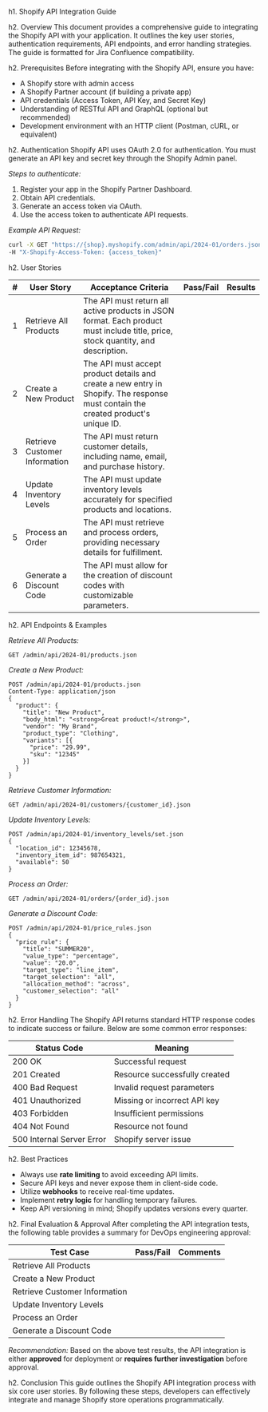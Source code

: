 h1. Shopify API Integration Guide

h2. Overview
This document provides a comprehensive guide to integrating the Shopify API with your application. It outlines the key user stories, authentication requirements, API endpoints, and error handling strategies. The guide is formatted for Jira Confluence compatibility.

h2. Prerequisites
Before integrating with the Shopify API, ensure you have:
- A Shopify store with admin access
- A Shopify Partner account (if building a private app)
- API credentials (Access Token, API Key, and Secret Key)
- Understanding of RESTful API and GraphQL (optional but recommended)
- Development environment with an HTTP client (Postman, cURL, or equivalent)

h2. Authentication
Shopify API uses OAuth 2.0 for authentication. You must generate an API key and secret key through the Shopify Admin panel.

*Steps to authenticate:*
1. Register your app in the Shopify Partner Dashboard.
2. Obtain API credentials.
3. Generate an access token via OAuth.
4. Use the access token to authenticate API requests.

*Example API Request:*
```bash
curl -X GET "https://{shop}.myshopify.com/admin/api/2024-01/orders.json" \
-H "X-Shopify-Access-Token: {access_token}" 
```

h2. User Stories

| # | User Story | Acceptance Criteria | Pass/Fail | Results |
|---|-----------|--------------------|-----------|---------|
| 1 | Retrieve All Products | The API must return all active products in JSON format. Each product must include title, price, stock quantity, and description. | | |
| 2 | Create a New Product | The API must accept product details and create a new entry in Shopify. The response must contain the created product's unique ID. | | |
| 3 | Retrieve Customer Information | The API must return customer details, including name, email, and purchase history. | | |
| 4 | Update Inventory Levels | The API must update inventory levels accurately for specified products and locations. | | |
| 5 | Process an Order | The API must retrieve and process orders, providing necessary details for fulfillment. | | |
| 6 | Generate a Discount Code | The API must allow for the creation of discount codes with customizable parameters. | | |

h2. API Endpoints & Examples

*Retrieve All Products:*
```http
GET /admin/api/2024-01/products.json
```

*Create a New Product:*
```http
POST /admin/api/2024-01/products.json
Content-Type: application/json
{
  "product": {
    "title": "New Product",
    "body_html": "<strong>Great product!</strong>",
    "vendor": "My Brand",
    "product_type": "Clothing",
    "variants": [{
      "price": "29.99",
      "sku": "12345"
    }]
  }
}
```

*Retrieve Customer Information:*
```http
GET /admin/api/2024-01/customers/{customer_id}.json
```

*Update Inventory Levels:*
```http
POST /admin/api/2024-01/inventory_levels/set.json
{
  "location_id": 12345678,
  "inventory_item_id": 987654321,
  "available": 50
}
```

*Process an Order:*
```http
GET /admin/api/2024-01/orders/{order_id}.json
```

*Generate a Discount Code:*
```http
POST /admin/api/2024-01/price_rules.json
{
  "price_rule": {
    "title": "SUMMER20",
    "value_type": "percentage",
    "value": "20.0",
    "target_type": "line_item",
    "target_selection": "all",
    "allocation_method": "across",
    "customer_selection": "all"
  }
}
```

h2. Error Handling
The Shopify API returns standard HTTP response codes to indicate success or failure. Below are some common error responses:

| Status Code | Meaning |
|------------|---------|
| 200 OK | Successful request |
| 201 Created | Resource successfully created |
| 400 Bad Request | Invalid request parameters |
| 401 Unauthorized | Missing or incorrect API key |
| 403 Forbidden | Insufficient permissions |
| 404 Not Found | Resource not found |
| 500 Internal Server Error | Shopify server issue |

h2. Best Practices
- Always use **rate limiting** to avoid exceeding API limits.
- Secure API keys and never expose them in client-side code.
- Utilize **webhooks** to receive real-time updates.
- Implement **retry logic** for handling temporary failures.
- Keep API versioning in mind; Shopify updates versions every quarter.

h2. Final Evaluation & Approval
After completing the API integration tests, the following table provides a summary for DevOps engineering approval:

| Test Case | Pass/Fail | Comments |
|-----------|----------|----------|
| Retrieve All Products | | |
| Create a New Product | | |
| Retrieve Customer Information | | |
| Update Inventory Levels | | |
| Process an Order | | |
| Generate a Discount Code | | |

*Recommendation:* Based on the above test results, the API integration is either **approved** for deployment or **requires further investigation** before approval.

h2. Conclusion
This guide outlines the Shopify API integration process with six core user stories. By following these steps, developers can effectively integrate and manage Shopify store operations programmatically.

